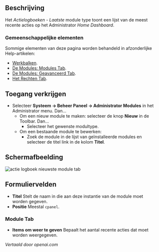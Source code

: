 <!-- Filename: Help4.x:Admin_Modules:_Action_Logs_-_Latest  / Display title: Modules: Actielogs - Laatste -->

## Beschrijving

Het *Actielogboeken - Laatste* module type toont een lijst van de meest recente
acties op het Administrator *Home Dashboard*.

### Gemeenschappelijke elementen

Sommige elementen van deze pagina worden behandeld in afzonderlijke Help-artikelen:

* [Werkbalken](jdocmanual?article=help/common-elements/toolbars).
* [De Modules: Modules Tab](jdocmanual?article=help/modules/modules-module-tab).
* [De Modules: Geavanceerd Tab](jdocmanual?article=help/modules/modules-advanced-tab).
* [Het Rechten Tab](jdocmanual?article=help/common-elements/edit-permissions).

## Toegang verkrijgen

- Selecteer **Systeem → Beheer Paneel → Administrator Modules** in het
  Administrator menu. Dan...
  - Om een nieuw module te maken: selecteer de knop **Nieuw** in de Toolbar.
    Dan...
    - Selecteer het gewenste modultype.
  - Om een bestaande module te bewerken:
    - Zoek de module in de lijst van geïnstalleerde modules en selecteer de
      titel link in de kolom **Titel**.


## Schermafbeelding

![actie logboek nieuwste module tab](../../../nl/afbeeldingen/modulen-beheer/modulen-actie-logboek-nieuwste-module-tab.png)

## Formuliervelden

- **Titel** Stelt de naam in die aan deze instantie van de module moet worden gegeven.
- **Positie** Meestal `cpanel`.

### Module Tab

- **Items om weer te geven** Bepaalt het aantal recente acties dat moet worden weergegeven.

*Vertaald door openai.com*

